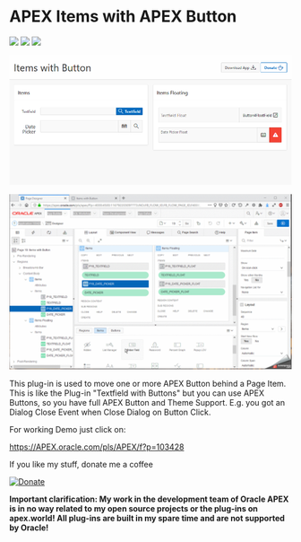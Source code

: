  # APEX Items with APEX Button
 
![](https://img.shields.io/badge/ORACLE-APEX-success.svg) ![](https://img.shields.io/badge/Plug--in_Type-Dynamic_Action-orange.svg) ![](https://img.shields.io/badge/Avaiable%20for%20APEX-5.1.3%20or%20above-blue)

![Screenshot](https://github.com/RonnyWeiss/APEX-Items-with-APEX-Buttons/blob/master/screenshot.png?raw=true)

![Screenshot](https://github.com/RonnyWeiss/APEX-Items-with-APEX-Buttons/blob/master/screenshot.gif?raw=true)

This plug-in is used to move one or more APEX Button behind a Page Item. This is like the Plug-in "Textfield with Buttons" but you can use APEX Buttons, so you have full APEX Button and Theme Support. E.g. you got an Dialog Close Event when Close Dialog on Button Click.

For working Demo just click on:

https://APEX.oracle.com/pls/APEX/f?p=103428

If you like my stuff, donate me a coffee

[![Donate](https://img.shields.io/badge/Donate-PayPal-green.svg)](https://www.paypal.me/RonnyW1)

**Important clarification: My work in the development team of Oracle APEX is in no way related to my open source projects or the plug-ins on apex.world! All plug-ins are built in my spare time and are not supported by Oracle!**